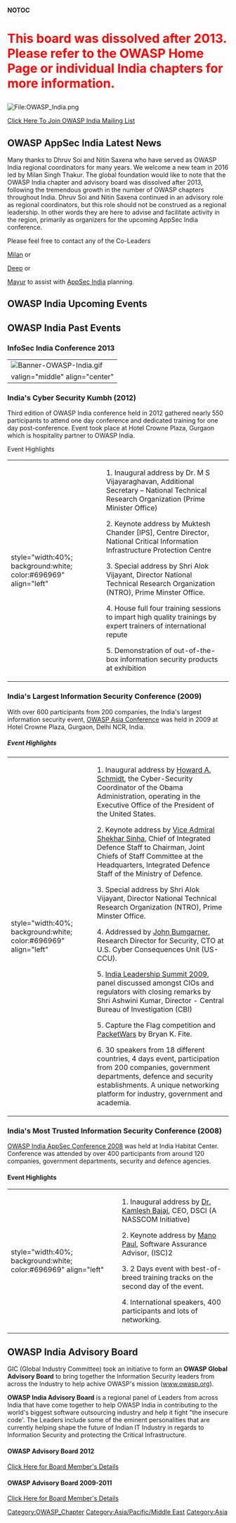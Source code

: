 __NOTOC__

<h1>

<span style="color:red;">This board was dissolved after 2013. Please
refer to the OWASP Home Page or individual India chapters for more
information.</span>

</h1>

![<File:OWASP_India.png>](OWASP_India.png "File:OWASP_India.png")



[Click Here To Join OWASP India Mailing
List](https://lists.owasp.org/mailman/listinfo/owasp-india)

## OWASP AppSec India Latest News

Many thanks to Dhruv Soi and Nitin Saxena who have served as OWASP India
regional coordinators for many years. We welcome a new team in 2016 led
by Milan Singh Thakur. The global foundation would like to note that the
OWASP India chapter and advisory board was dissolved after 2013,
following the tremendous growth in the number of OWASP chapters
throughout India. Dhruv Soi and Nitin Saxena continued in an advisory
role as regional coordinators, but this role should not be construed as
a regional leadership. In other words they are here to advise and
facilitate activity in the region, primarily as organizers for the
upcoming AppSec India conference.

Please feel free to contact any of the Co-Leaders

[Milan](mailto:milan@owasp.org) or

[Deep](mailto:deep.yadav@owasp.org) or

[Mayur](mailto:mayur.agnihotri@owasp.org) to assist with [AppSec
India](https://appsecindia.org) planning.

## OWASP India Upcoming Events

## OWASP India Past Events

### InfoSec India Conference 2013

|                                                                               |
| ----------------------------------------------------------------------------- |
| ![Banner-OWASP-India.gif‎](Banner-OWASP-India.gif‎ "Banner-OWASP-India.gif‎") |
| valign="middle" align="center"                                                |

### India's Cyber Security Kumbh (2012)

Third edition of OWASP India conference held in 2012 gathered nearly 550
participants to attend one day conference and dedicated training for one
day post-conference. Event took place at Hotel Crowne Plaza, Gurgaon
which is hospitality partner to OWASP India.

Event Highlights

<table>
<tbody>
<tr class="odd">
<td><p>style="width:40%; background:white; color:#696969" align="left"</p></td>
<td><p>1. Inaugural address by Dr. M S Vijayaraghavan, Additional Secretary – National Technical Research Organization (Prime Minister Office)</p>
<p>2. Keynote address by Muktesh Chander [IPS], Centre Director, National Critical Information Infrastructure Protection Centre</p>
<p>3. Special address by Shri Alok Vijayant, Director National Technical Research Organization (NTRO), Prime Minster Office.</p>
<p>4. House full four training sessions to impart high quality trainings by expert trainers of international repute</p>
<p>5. Demonstration of out-of-the-box information security products at exhibition</p></td>
</tr>
</tbody>
</table>

### India's Largest Information Security Conference (2009)

With over 600 participants from 200 companies, the India's largest
information security event, [OWASP Asia
Conference](http://www.owasp.org/index.php/SecurityByte_and_OWASP_Asia_AppSec_Conference_2009)
was held in 2009 at Hotel Crowne Plaza, Gurgaon, Delhi NCR, India.

##### Event Highlights

<table>
<tbody>
<tr class="odd">
<td><p>style="width:40%; background:white; color:#696969" align="left"</p></td>
<td><p>1. Inaugural address by <a href="http://en.wikipedia.org/wiki/Howard_Schmidt">Howard A. Schmidt</a>, the Cyber-Security Coordinator of the Obama Administration, operating in the Executive Office of the President of the United States.</p>
<p>2. Keynote address by <a href="http://ids.nic.in/chief.htm">Vice Admiral Shekhar Sinha</a>, Chief of Integrated Defence Staff to Chairman, Joint Chiefs of Staff Committee at the Headquarters, Integrated Defence Staff of the Ministry of Defence.</p>
<p>3. Special address by Shri Alok Vijayant, Director National Technical Research Organization (NTRO), Prime Minster Office.</p>
<p>4. Addressed by <a href="http://www.usccu.us/">John Bumgarner</a>, Research Director for Security, CTO at U.S. Cyber Consequences Unit (US-CCU).</p>
<p>5. <a href="https://www.owasp.org/index.php/SecurityByte_and_OWASP_Asia_AppSec_Conference_2009#Leadership_Summit_2009">India Leadership Summit 2009</a>, panel discussed amongst CIOs and regulators with closing remarks by Shri Ashwini Kumar, Director - Central Bureau of Investigation (CBI)</p>
<p>5. Capture the Flag competition and <a href="http://packetwars.com">PacketWars</a> by Bryan K. Fite.</p>
<p>6. 30 speakers from 18 different countries, 4 days event, participation from 200 companies, government departments, defence and security establishments. A unique networking platform for industry, government and academia.</p></td>
</tr>
</tbody>
</table>

### India's Most Trusted Information Security Conference (2008)

[OWASP India AppSec
Conference 2008](http://www.owasp.org/index.php/OWASP_AppSec_India_Conference_2008)
was held at India Habitat Center. Conference was attended by over 400
participants from around 120 companies, government departments, security
and defence agencies.

#### Event Highlights

<table>
<tbody>
<tr class="odd">
<td><p>style="width:40%; background:white; color:#696969" align="left"</p></td>
<td><p>1. Inaugural address by <a href="http://www.itechlaw-india.com/KamleshBajaj.htm">Dr. Kamlesh Bajaj</a>, CEO, DSCI (A NASSCOM Initiative)</p>
<p>2. Keynote address by <a href="http://www.owasp.org/index.php/Manoranjan_%28Mano%29_Paul">Mano Paul</a>, Software Assurance Advisor, (ISC)2</p>
<p>3. 2 Days event with best-of-breed training tracks on the second day of the event.</p>
<p>4. International speakers, 400 participants and lots of networking.</p></td>
</tr>
</tbody>
</table>

## OWASP India Advisory Board

GIC (Global Industry Committee) took an initiative to form an **OWASP
Global Advisory Board** to bring together the Information Security
leaders from across the Industry to help achive OWASP's mission
(www.owasp.org).

**OWASP India Advisory Board** is a regional panel of Leaders from
across India that have come together to help OWASP India in contributing
to the world's biggest software outsourcing industry and help it fight
"the insecure code'. The Leaders include some of the eminent
personalities that are currently helping shape the future of Indian IT
Industry in regards to Information Security and protecting the Critical
Infrastructure.

#### OWASP Advisory Board 2012

[Click Here for Board Member's
Details](http://www.owasp.org/index.php/OWASP_India_Advisory_Board_2012)

#### OWASP Advisory Board 2009-2011

[Click Here for Board Member's
Details](http://www.owasp.org/index.php/OWASP_India_Advisory_Board)

[Category:OWASP_Chapter](Category:OWASP_Chapter "wikilink")
[Category:Asia/Pacific/Middle
East](Category:Asia/Pacific/Middle_East "wikilink")
[Category:Asia](Category:Asia "wikilink")